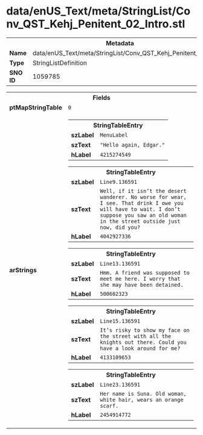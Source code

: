 <h1>data/enUS_Text/meta/StringList/Conv_QST_Kehj_Penitent_02_Intro.stl</h1><table><tr><th colspan="100%">Metadata</th></tr><tr><td><b>Name</b></td><td>data/enUS_Text/meta/StringList/Conv_QST_Kehj_Penitent_02_Intro.stl</td></tr><tr><td><b>Type</b></td><td>StringListDefinition</td></tr><tr><td><b>SNO ID</b></td><td>1059785</td></tr></table>

<table><tr><th colspan="100%">Fields</th></tr><tr><td><b>ptMapStringTable</b></td><td><code>0</code></td></tr><tr><td><b>arStrings</b></td><td><table><tr><th colspan="100%">StringTableEntry</th></tr><tr><td><b>szLabel</b></td><td><code>MenuLabel</code></td></tr><tr><td><b>szText</b></td><td><code>"Hello again, Edgar."</code></td></tr><tr><td><b>hLabel</b></td><td><code>4215274549</code></td></tr></table>


<table><tr><th colspan="100%">StringTableEntry</th></tr><tr><td><b>szLabel</b></td><td><code>Line9.136591</code></td></tr><tr><td><b>szText</b></td><td><code>Well, if it isn’t the desert wanderer. No worse for wear, I see. That drink I owe you will have to wait. I don’t suppose you saw an old woman in the street outside just now, did you?</code></td></tr><tr><td><b>hLabel</b></td><td><code>4042927336</code></td></tr></table>


<table><tr><th colspan="100%">StringTableEntry</th></tr><tr><td><b>szLabel</b></td><td><code>Line13.136591</code></td></tr><tr><td><b>szText</b></td><td><code>Hmm. A friend was supposed to meet me here. I worry that she may have been detained.</code></td></tr><tr><td><b>hLabel</b></td><td><code>500602323</code></td></tr></table>


<table><tr><th colspan="100%">StringTableEntry</th></tr><tr><td><b>szLabel</b></td><td><code>Line15.136591</code></td></tr><tr><td><b>szText</b></td><td><code>It’s risky to show my face on the street with all the knights out there. Could you have a look around for me?</code></td></tr><tr><td><b>hLabel</b></td><td><code>4133109653</code></td></tr></table>


<table><tr><th colspan="100%">StringTableEntry</th></tr><tr><td><b>szLabel</b></td><td><code>Line23.136591</code></td></tr><tr><td><b>szText</b></td><td><code>Her name is Suna. Old woman, white hair, wears an orange scarf.</code></td></tr><tr><td><b>hLabel</b></td><td><code>2454914772</code></td></tr></table>


</td></tr></table>

